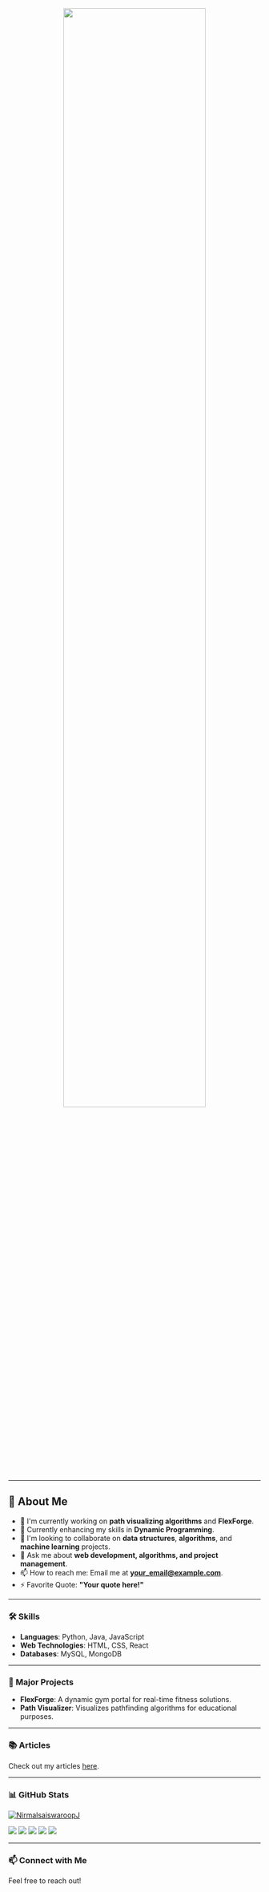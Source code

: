 <div align="center">
<img src="https://user-images.githubusercontent.com/74038190/225813708-98b745f2-7d22-48cf-9150-083f1b00d6c9.gif" align="center" style="width: 75%" />
</div>

---

## 🚀 About Me

- 🔭 I'm currently working on **path visualizing algorithms** and **FlexForge**.
- 🌱 Currently enhancing my skills in **Dynamic Programming**.
- 👯 I'm looking to collaborate on **data structures**, **algorithms**, and **machine learning** projects.
- 💬 Ask me about **web development, algorithms, and project management**.
- 📫 How to reach me: Email me at **your_email@example.com**.
- ⚡ Favorite Quote: **"Your quote here!"**

---

### 🛠️ Skills
- **Languages**: Python, Java, JavaScript
- **Web Technologies**: HTML, CSS, React
- **Databases**: MySQL, MongoDB

---

### 🚀 Major Projects
- **FlexForge**: A dynamic gym portal for real-time fitness solutions.
- **Path Visualizer**: Visualizes pathfinding algorithms for educational purposes.

---

### 📚 Articles
Check out my articles [here](#).

---

### 📊 GitHub Stats
<p align="left"> <a href="https://github.com/ryo-ma/github-profile-trophy"><img src="https://github-profile-trophy.vercel.app/?username=NirmalsaiswaroopJ" alt="NirmalsaiswaroopJ" /></a></p>

![](http://github-profile-summary-cards.vercel.app/api/cards/profile-details?username=yourusername&theme=monokai)
![](http://github-profile-summary-cards.vercel.app/api/cards/repos-per-language?username=yourusername&theme=monokai) 
![](http://github-profile-summary-cards.vercel.app/api/cards/most-commit-language?username=yourusername&theme=monokai)
![](http://github-profile-summary-cards.vercel.app/api/cards/stats?username=yourusername&theme=monokai) 
![](http://github-profile-summary-cards.vercel.app/api/cards/productive-time?username=yourusername&theme=monokai&utcOffset=6)  

---

### 📫 Connect with Me
Feel free to reach out!

<!---
NirmalsaiswaroopJ/NirmalsaiswaroopJ is a ✨ special ✨ repository because its `README.md` (this file) appears on your GitHub profile.
You can click the Preview link to take a look at your changes.
--->
